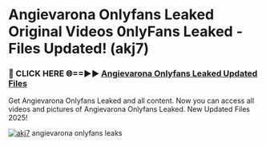 # Angievarona Onlyfans Leaked Original Videos 0nlyFans Leaked - Files Updated! (akj7)

<h3>🔴 CLICK HERE 🌐==►► <a href="https://tinyurl.com/brd5kh86" rel="nofollow">Angievarona Onlyfans Leaked Updated Files</a></h3>

Get Angievarona Onlyfans Leaked and all content. Now you can access all videos and pictures of Angievarona Onlyfans Leaked. New Updated Files 2025!

[![akj7](https://i.imgur.com/K7sEzmb.gif)](https://tinyurl.com/brd5kh86)
angievarona onlyfans leaks